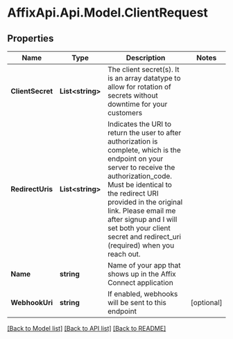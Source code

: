 # AffixApi.Api.Model.ClientRequest

## Properties

Name | Type | Description | Notes
------------ | ------------- | ------------- | -------------
**ClientSecret** | **List&lt;string&gt;** | The client secret(s). It is an array datatype to allow for rotation of secrets without downtime for your customers  | 
**RedirectUris** | **List&lt;string&gt;** | Indicates the URI to return the user to after authorization is complete, which is the endpoint on your server to receive the authorization_code.  Must be identical to the redirect URI provided in the original link.  Please email me after signup and I will set both your client secret and redirect_uri (required) when you reach out.  | 
**Name** | **string** | Name of your app that shows up in the Affix Connect application  | 
**WebhookUri** | **string** | If enabled, webhooks will be sent to this endpoint  | [optional] 

[[Back to Model list]](../README.md#documentation-for-models) [[Back to API list]](../README.md#documentation-for-api-endpoints) [[Back to README]](../README.md)

